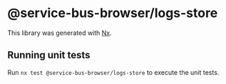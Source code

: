 # @service-bus-browser/logs-store

This library was generated with [Nx](https://nx.dev).

## Running unit tests

Run `nx test @service-bus-browser/logs-store` to execute the unit tests.

